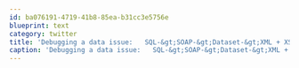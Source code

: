 ```yaml
---
id: ba076191-4719-41b8-85ea-b31cc3e5756e
blueprint: text
category: twitter
title: 'Debugging a data issue:   SQL-&gt;SOAP-&gt;Dataset-&gt;XML + XSLT-&gt;CSS/HTML.  Fun times.'
caption: 'Debugging a data issue:   SQL-&gt;SOAP-&gt;Dataset-&gt;XML + XSLT-&gt;CSS/HTML.  Fun times.'
---
```

